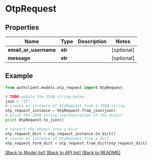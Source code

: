 # OtpRequest


## Properties
Name | Type | Description | Notes
------------ | ------------- | ------------- | -------------
**email_or_username** | **str** |  | [optional] 
**message** | **str** |  | [optional] 

## Example

```python
from authclient.models.otp_request import OtpRequest

# TODO update the JSON string below
json = "{}"
# create an instance of OtpRequest from a JSON string
otp_request_instance = OtpRequest.from_json(json)
# print the JSON string representation of the object
print OtpRequest.to_json()

# convert the object into a dict
otp_request_dict = otp_request_instance.to_dict()
# create an instance of OtpRequest from a dict
otp_request_form_dict = otp_request.from_dict(otp_request_dict)
```
[[Back to Model list]](../README.md#documentation-for-models) [[Back to API list]](../README.md#documentation-for-api-endpoints) [[Back to README]](../README.md)


